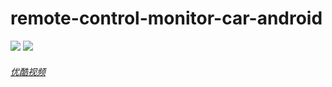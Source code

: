 # remote-control-monitor-car-android
![](https://raw.githubusercontent.com/vtumi/Socket/master/preview1.jpg)
![](https://raw.githubusercontent.com/vtumi/Socket/master/preview2.jpg)
###### [优酷视频](http://v.youku.com/v_show/id_XMTc3MTAyODI0OA==.html)
